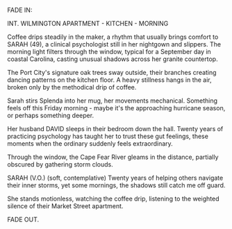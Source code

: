 FADE IN:

INT. WILMINGTON APARTMENT - KITCHEN - MORNING

Coffee drips steadily in the maker, a rhythm that usually brings comfort to SARAH (49), a clinical psychologist still in her nightgown and slippers. The morning light filters through the window, typical for a September day in coastal Carolina, casting unusual shadows across her granite countertop.

The Port City's signature oak trees sway outside, their branches creating dancing patterns on the kitchen floor. A heavy stillness hangs in the air, broken only by the methodical drip of coffee.

Sarah stirs Splenda into her mug, her movements mechanical. Something feels off this Friday morning - maybe it's the approaching hurricane season, or perhaps something deeper.

Her husband DAVID sleeps in their bedroom down the hall. Twenty years of practicing psychology has taught her to trust these gut feelings, these moments when the ordinary suddenly feels extraordinary.

Through the window, the Cape Fear River gleams in the distance, partially obscured by gathering storm clouds.

SARAH (V.O.)
(soft, contemplative)
Twenty years of helping others navigate their inner storms, yet some mornings, the shadows still catch me off guard.

She stands motionless, watching the coffee drip, listening to the weighted silence of their Market Street apartment.

FADE OUT.